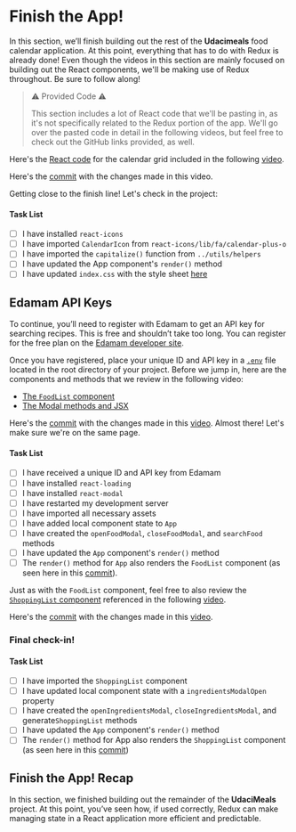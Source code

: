 # Finish the App!
In this section, we’ll finish building out the rest of the **Udacimeals** food calendar application. At this point, everything that has to do with Redux is already done! Even though the videos in this section are mainly focused on building out the React components, we'll be making use of Redux throughout. Be sure to follow along!
> ⚠️ Provided Code ⚠️
>
> This section includes a lot of React code that we'll be pasting in, as it's not specifically related to the Redux portion of the app. We'll go over the pasted code in detail in the following videos, but feel free to check out the GitHub links provided, as well.

Here's the [React code](https://github.com/udacity/reactnd-udacimeals-complete/blob/822085c8659757fe12c3489100dbefae832f9038/src/components/App.js) for the calendar grid included in the following [video](https://youtu.be/4LI5y6Paxuw).

Here's the [commit](https://github.com/udacity/reactnd-udacimeals-complete/commit/822085c8659757fe12c3489100dbefae832f9038) with the changes made in this video.

Getting close to the finish line! Let's check in the project:

#### Task List

- [ ] I have installed `react-icons`
- [ ] I have imported `CalendarIcon` from `react-icons/lib/fa/calendar-plus-o`
- [ ] I have imported the `capitalize()` function from `../utils/helpers`
- [ ] I have updated the App component's `render()` method
- [ ] I have updated `index.css` with the style sheet [here](https://github.com/udacity/reactnd-udacimeals-complete/blob/master/src/index.css)

## Edamam API Keys
To continue, you’ll need to register with Edamam to get an API key for searching recipes. This is free and shouldn’t take too long. You can register for the free plan on the [Edamam developer site](https://developer.edamam.com/edamam-recipe-api).

Once you have registered, place your unique ID and API key in a [`.env`](https://github.com/udacity/reactnd-udacimeals-complete/blob/823876c8e3b669c0338f630fa50120adb7168f6f/.env) file located in the root directory of your project.
Before we jump in, here are the components and methods that we review in the following video:

- [The `FoodList` component](https://github.com/udacity/reactnd-udacimeals-complete/blob/823876c8e3b669c0338f630fa50120adb7168f6f/src/components/FoodList.js)
- [The Modal methods and JSX](https://github.com/udacity/reactnd-udacimeals-complete/blob/823876c8e3b669c0338f630fa50120adb7168f6f/src/components/App.js)

Here's the [commit](https://github.com/udacity/reactnd-udacimeals-complete/commit/823876c8e3b669c0338f630fa50120adb7168f6f) with the changes made in this [video](https://youtu.be/Jqq2Ig4BaTo).
Almost there! Let's make sure we're on the same page.

#### Task List

- [ ] I have received a unique ID and API key from Edamam
- [ ] I have installed `react-loading`
- [ ] I have installed `react-modal`
- [ ] I have restarted my development server
- [ ] I have imported all necessary assets
- [ ] I have added local component state to `App`
- [ ] I have created the `openFoodModal`, `closeFoodModal`, and `searchFood` methods
- [ ] I have updated the `App` component's `render()` method
- [ ] The `render()` method for `App` also renders the `FoodList` component (as seen here in this [commit](https://github.com/udacity/reactnd-udacimeals-complete/blob/823876c8e3b669c0338f630fa50120adb7168f6f/src/components/FoodList.js)).

Just as with the `FoodList` component, feel free to also review the [`ShoppingList` component](https://github.com/udacity/reactnd-udacimeals-complete/blob/0e343838ef120c458f3b3b4a5de74dbc167be4d6/src/components/`ShoppingList`.js) referenced in the following [video](https://youtu.be/lD9AzyREDOw).

Here's the [commit](https://github.com/udacity/reactnd-udacimeals-complete/commit/0e343838ef120c458f3b3b4a5de74dbc167be4d6) with the changes made in this [video](https://youtu.be/lD9AzyREDOw).

### Final check-in!
#### Task List
- [ ] I have imported the `ShoppingList` component
- [ ] I have updated local component state with a `ingredientsModalOpen` property
- [ ] I have created the `openIngredientsModal`, `closeIngredientsModal`, and generate`ShoppingList` methods
- [ ] I have updated the `App` component's `render()` method
- [ ] The `render()` method for App also renders the `ShoppingList` component (as seen here in this [commit](https://github.com/udacity/reactnd-udacimeals-complete/blob/0e343838ef120c458f3b3b4a5de74dbc167be4d6/src/components/`ShoppingList`.js))

## Finish the App! Recap
In this section, we finished building out the remainder of the **UdaciMeals** project. At this point, you’ve seen how, if used correctly, Redux can make managing state in a React application more efficient and predictable.